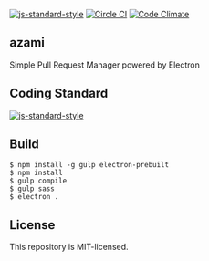 [![js-standard-style](https://img.shields.io/badge/code%20style-standard-brightgreen.svg)](http://standardjs.com/)
[![Circle CI](https://circleci.com/gh/takuseno/azami.svg?style=svg&circle-token=5e99ff54f31cc4f4e50f9fdbe898bd045210ddd1)](https://circleci.com/gh/takuseno/azami)
[![Code Climate](https://codeclimate.com/github/takuseno/azami/badges/gpa.svg)](https://codeclimate.com/github/takuseno/azami)

## azami

Simple Pull Request Manager powered by Electron

## Coding Standard
[![js-standard-style](https://cdn.rawgit.com/feross/standard/master/badge.svg)](https://github.com/feross/standard)

## Build

```shell
$ npm install -g gulp electron-prebuilt
$ npm install
$ gulp compile
$ gulp sass
$ electron .
```

## License
This repository is MIT-licensed.

